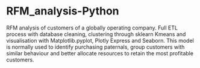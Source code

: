 # RFM_analysis-Python
RFM analysis of customers of a globally operating company. Full ETL process with database cleaning, clustering through sklearn Kmeans and visualisation with Matplotlib.pyplot, Plotly Express and Seaborn.  This model is normally used to identify purchasing paternals, group customers with similar behaviour and better allocate resources to retain the most profitable customers.
